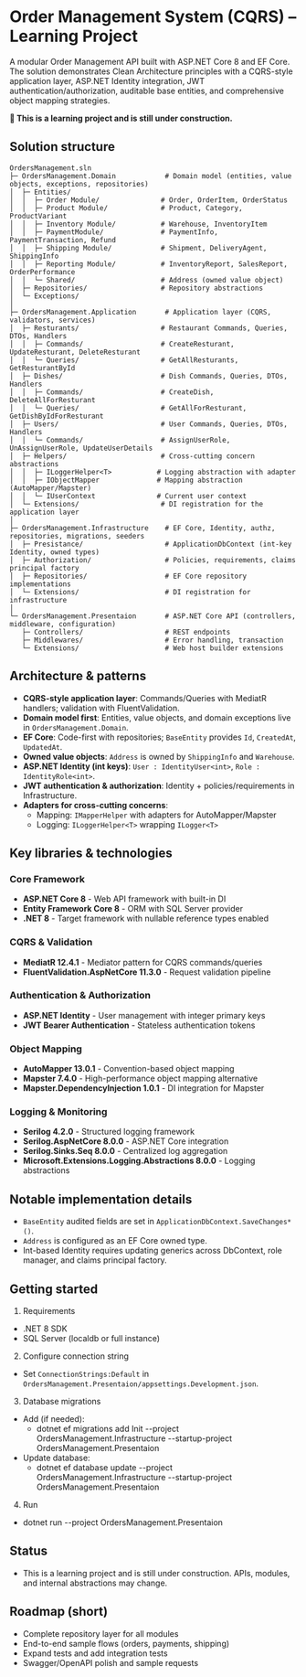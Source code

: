 # Order Management System (CQRS) – Learning Project

A modular Order Management API built with ASP.NET Core 8 and EF Core. The solution demonstrates Clean Architecture principles with a CQRS-style application layer, ASP.NET Identity integration, JWT authentication/authorization, auditable base entities, and comprehensive object mapping strategies.

**🚧 This is a learning project and is still under construction.**

## Solution structure

```text
OrdersManagement.sln
├─ OrdersManagement.Domain            # Domain model (entities, value objects, exceptions, repositories)
│  ├─ Entities/
│  │  ├─ Order Module/               # Order, OrderItem, OrderStatus
│  │  ├─ Product Module/             # Product, Category, ProductVariant
│  │  ├─ Inventory Module/           # Warehouse, InventoryItem
│  │  ├─ PaymentModule/              # PaymentInfo, PaymentTransaction, Refund
│  │  ├─ Shipping Module/            # Shipment, DeliveryAgent, ShippingInfo
│  │  ├─ Reporting Module/           # InventoryReport, SalesReport, OrderPerformance
│  │  └─ Shared/                     # Address (owned value object)
│  ├─ Repositories/                  # Repository abstractions
│  └─ Exceptions/
│
├─ OrdersManagement.Application       # Application layer (CQRS, validators, services)
│  ├─ Resturants/                    # Restaurant Commands, Queries, DTOs, Handlers
│  │  ├─ Commands/                   # CreateResturant, UpdateResturant, DeleteResturant
│  │  └─ Queries/                    # GetAllResturants, GetResturantById
│  ├─ Dishes/                        # Dish Commands, Queries, DTOs, Handlers
│  │  ├─ Commands/                   # CreateDish, DeleteAllForResturant
│  │  └─ Queries/                    # GetAllForResturant, GetDishByIdForResturant
│  ├─ Users/                         # User Commands, Queries, DTOs, Handlers
│  │  └─ Commands/                   # AssignUserRole, UnAssignUserRole, UpdateUserDetails
│  ├─ Helpers/                       # Cross-cutting concern abstractions
│  │  ├─ ILoggerHelper<T>           # Logging abstraction with adapter
│  │  ├─ IObjectMapper              # Mapping abstraction (AutoMapper/Mapster)
│  │  └─ IUserContext               # Current user context
│  └─ Extensions/                    # DI registration for the application layer
│
├─ OrdersManagement.Infrastructure    # EF Core, Identity, authz, repositories, migrations, seeders
│  ├─ Presistance/                    # ApplicationDbContext (int-key Identity, owned types)
│  ├─ Authorization/                  # Policies, requirements, claims principal factory
│  ├─ Repositories/                   # EF Core repository implementations
│  └─ Extensions/                     # DI registration for infrastructure
│
└─ OrdersManagement.Presentaion       # ASP.NET Core API (controllers, middleware, configuration)
   ├─ Controllers/                    # REST endpoints
   ├─ Middlewares/                    # Error handling, transaction
   └─ Extensions/                     # Web host builder extensions
```

## Architecture & patterns

- **CQRS-style application layer**: Commands/Queries with MediatR handlers; validation with FluentValidation.
- **Domain model first**: Entities, value objects, and domain exceptions live in `OrdersManagement.Domain`.
- **EF Core**: Code-first with repositories; `BaseEntity` provides `Id`, `CreatedAt`, `UpdatedAt`.
- **Owned value objects**: `Address` is owned by `ShippingInfo` and `Warehouse`.
- **ASP.NET Identity (int keys)**: `User : IdentityUser<int>`, `Role : IdentityRole<int>`.
- **JWT authentication & authorization**: Identity + policies/requirements in Infrastructure.
- **Adapters for cross-cutting concerns**:
  - Mapping: `IMapperHelper` with adapters for AutoMapper/Mapster
  - Logging: `ILoggerHelper<T>` wrapping `ILogger<T>`

## Key libraries & technologies

### Core Framework

- **ASP.NET Core 8** - Web API framework with built-in DI
- **Entity Framework Core 8** - ORM with SQL Server provider
- **.NET 8** - Target framework with nullable reference types enabled

### CQRS & Validation

- **MediatR 12.4.1** - Mediator pattern for CQRS commands/queries
- **FluentValidation.AspNetCore 11.3.0** - Request validation pipeline

### Authentication & Authorization

- **ASP.NET Identity** - User management with integer primary keys
- **JWT Bearer Authentication** - Stateless authentication tokens

### Object Mapping

- **AutoMapper 13.0.1** - Convention-based object mapping
- **Mapster 7.4.0** - High-performance object mapping alternative
- **Mapster.DependencyInjection 1.0.1** - DI integration for Mapster

### Logging & Monitoring

- **Serilog 4.2.0** - Structured logging framework
- **Serilog.AspNetCore 8.0.0** - ASP.NET Core integration
- **Serilog.Sinks.Seq 8.0.0** - Centralized log aggregation
- **Microsoft.Extensions.Logging.Abstractions 8.0.0** - Logging abstractions

## Notable implementation details

- `BaseEntity` audited fields are set in `ApplicationDbContext.SaveChanges*()`.
- `Address` is configured as an EF Core owned type.
- Int-based Identity requires updating generics across DbContext, role manager, and claims principal factory.

## Getting started

1) Requirements
- .NET 8 SDK
- SQL Server (localdb or full instance)

2) Configure connection string
- Set `ConnectionStrings:Default` in `OrdersManagement.Presentaion/appsettings.Development.json`.

3) Database migrations
- Add (if needed):
  - dotnet ef migrations add Init --project OrdersManagement.Infrastructure --startup-project OrdersManagement.Presentaion
- Update database:
  - dotnet ef database update --project OrdersManagement.Infrastructure --startup-project OrdersManagement.Presentaion

4) Run
- dotnet run --project OrdersManagement.Presentaion

## Status

- This is a learning project and is still under construction. APIs, modules, and internal abstractions may change.

## Roadmap (short)

- Complete repository layer for all modules
- End-to-end sample flows (orders, payments, shipping)
- Expand tests and add integration tests
- Swagger/OpenAPI polish and sample requests